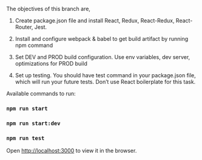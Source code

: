 The objectives of this branch are,
1) Create package.json file and install React, Redux, React-Redux, React-Router, Jest.

2) Install and configure webpack & babel to get build artifact by running npm command

3) Set DEV and PROD build configuration. Use env variables, dev server, optimizations for PROD build

4) Set up testing. You should have test command in your package.json file, which will run your future tests. Don’t use React boilerplate for this task.

Available commands to run:

### `npm run start`
### `npm run start:dev`
### `npm run test`

Open [http://localhost:3000](http://localhost:3000) to view it in the browser.
